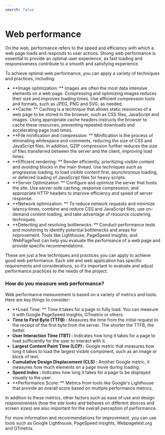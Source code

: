 ```yaml
---
search: false
---
```


# Web performance

On the web, performance refers to the speed and efficiency with which a web page loads and responds to user actions. Strong web performance is essential to provide an optimal user experience, as fast loading and responsiveness contribute to a smooth and satisfying experience.

To achieve optimal web performance, you can apply a variety of techniques and practices, including:

- **Image optimization: ** Images are often the most data intensive elements on a web page. Compressing and optimizing images reduces their size and improves loading times. Use efficient compression tools and formats, such as JPEG, PNG and SVG, as needed.
- **Cache: ** Caching is a technique that allows static resources of a web page to be stored in the browser, such as CSS files, JavaScript and images. Using appropriate cache headers instructs the browser to cache these resources, preventing repeated downloads and accelerating page load times.
- **File minification and compression: ** Minification is the process of eliminating whitespace and comments, reducing the size of CSS and JavaScript files. In addition, GZIP compression further reduces the size of files transferred between the server and the client, improving load times.
- **Efficient rendering: ** Render efficiently, prioritizing visible content and avoiding blocks in the main thread. Use techniques such as progressive loading, to load visible content first, asynchronous loading, or deferred loading of JavaScript files for heavy scripts.
- **Server Optimization: ** Configure and optimize the server that hosts the site. Use server-side caching, response compression, and appropriate HTTP headers to improve efficiency and speed of server response.
- **Network optimization: ** To reduce network requests and minimize latency times, combine and reduce CSS and JavaScript files, use on-demand content loading, and take advantage of resource clustering techniques.
- **Detecting and resolving bottlenecks: ** Conduct performance tests and monitoring to identify potential bottlenecks and areas for improvement. Tools like Lighthouse, PageSpeed Insights, and WebPageTest can help you evaluate the performance of a web page and provide specific recommendations.

These are just a few techniques and practices you can apply to achieve good web performance. Each site and web application has specific requirements and considerations, so it's important to evaluate and adjust performance practices to the needs of the project.

### How do you measure web performance?

Web performance measurement is based on a variety of metrics and tools. Here are key things to consider:

- **Load Time: ** Time it takes for a page to fully load. You can measure it with Google PageSpeed Insights, GTmetrix or others.
- **Time to First Byte (TTFB) :** Measures the time from the initial request to the receipt of the first byte from the server. The shorter the TTFB, the better.
- **User Interaction Time (TBT) :** Indicates how long it takes for a page to load sufficiently for the user to interact with it.
- **Largest Content Paint Time (LCP) :** Google metric that measures how long it takes to load the largest visible component, such as an image or block of text.
- **Cumulative Design Displacement (CLS) :** Another Google metric, it measures how much elements on a page move during loading.
- **Speed Index :** Indicates how long it takes for a page to be displayed visually to the user.
- **Performance Score: ** Metrics from tools like Google's Lighthouse that provide an overall score based on multiple performance metrics.

In addition to these metrics, other factors such as ease of use and design responsiveness (how the site looks and behaves on different devices and screen sizes) are also important for the overall perception of performance.

For more information and recommendations for improvement, you can use tools such as Google Lighthouse, PageSpeed Insights, Webpagetest.org and GTmetrix.
